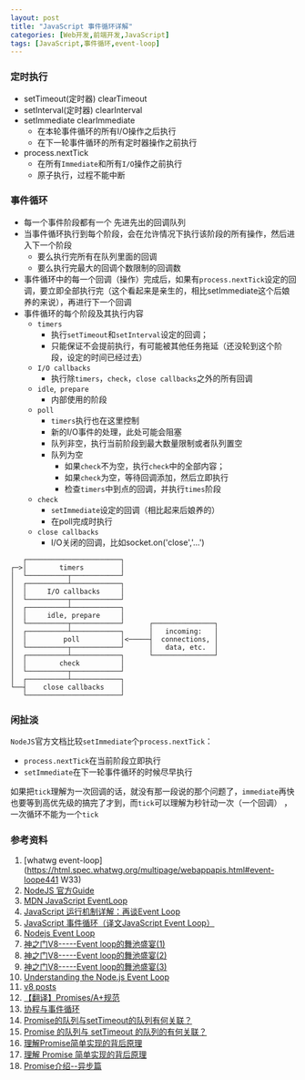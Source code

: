 ```yaml
---
layout: post
title: "JavaScript 事件循环详解"
categories: [Web开发,前端开发,JavaScript]
tags: [JavaScript,事件循环,event-loop]
---
```




### 定时执行

+ setTimeout(定时器) clearTimeout
+ setInterval(定时器) clearInterval
+ setImmediate clearImmediate
  + 在本轮事件循环的所有I/O操作之后执行
  + 在下一轮事件循环的所有定时器操作之前执行
+ process.nextTick
  + 在所有`Immediate`和所有`I/O`操作之前执行
  + 原子执行，过程不能中断



### 事件循环

+ 每一个事件阶段都有一个 先进先出的回调队列
+ 当事件循环执行到每个阶段，会在允许情况下执行该阶段的所有操作，然后进入下一个阶段
  + 要么执行完所有在队列里面的回调
  + 要么执行完最大的回调个数限制的回调数
+ 事件循环中的每一个回调（操作）完成后，如果有`process.nextTick`设定的回调，要立即全部执行完（这个看起来是亲生的，相比setImmediate这个后娘养的来说），再进行下一个回调
+ 事件循环的每个阶段及其执行内容
  + `timers` 
    + 执行`setTimeout`和`setInterval`设定的回调；
    + 只能保证不会提前执行，有可能被其他任务拖延（还没轮到这个阶段，设定的时间已经过去）
  + `I/O callbacks` 
    + 执行除`timers`，`check`，`close callbacks`之外的所有回调
  + `idle`,` prepare` 
    + 内部使用的阶段
  + `poll` 
    + `timers`执行也在这里控制
    + 新的I/O事件的处理，此处可能会阻塞
    + 队列非空，执行当前阶段到最大数量限制或者队列置空
    + 队列为空
      + 如果`check`不为空，执行`check`中的全部内容；
      + 如果`check`为空，等待回调添加，然后立即执行
      + 检查`timers`中到点的回调，并执行`times`阶段
  + `check` 
    + `setImmediate`设定的回调（相比起来后娘养的）
    + 在poll完成时执行
  + `close callbacks` 
    + I/O关闭的回调，比如socket.on('close','...')



```
   ┌───────────────────────┐
┌─>│        timers         │
│  └──────────┬────────────┘
│  ┌──────────┴────────────┐
│  │     I/O callbacks     │
│  └──────────┬────────────┘
│  ┌──────────┴────────────┐
│  │     idle, prepare     │
│  └──────────┬────────────┘      ┌───────────────┐
│  ┌──────────┴────────────┐      │   incoming:   │
│  │         poll          │<─────┤  connections, │
│  └──────────┬────────────┘      │   data, etc.  │
│  ┌──────────┴────────────┐      └───────────────┘
│  │        check          │
│  └──────────┬────────────┘
│  ┌──────────┴────────────┐
└──┤    close callbacks    │
   └───────────────────────┘
```





### 闲扯淡

`NodeJS`官方文档比较`setImmediate`个`process.nextTick`：

+ `process.nextTick`在当前阶段立即执行
+ `setImmediate`在下一轮事件循环的时候尽早执行

如果把`tick`理解为一次回调的话，就没有那一段说的那个问题了，`immediate`再快也要等到高优先级的搞完了才到，而`tick`可以理解为秒针动一次（一个回调） ，一次循环不能为一个`tick`



### 参考资料

1.  [whatwg event-loop](https://html.spec.whatwg.org/multipage/webappapis.html#event-loope441	W33)
2.  [NodeJS 官方Guide](https://nodejs.org/en/docs/guides/event-loop-timers-and-nexttick/)
3.  [MDN JavaScript EventLoop](https://developer.mozilla.org/en-US/docs/Web/JavaScript/EventLoop)
4.  [JavaScript 运行机制详解：再谈Event Loop](http://www.ruanyifeng.com/blog/2014/10/event-loop.html)
5.  [JavaScript 事件循环（译文JavaScript Event Loop）](https://segmentfault.com/a/1190000006811224)
6.  [Nodejs Event Loop](http://stackoverflow.com/questions/10680601/nodejs-event-loop)
7.  [神之门V8-----Event loop的舞池盛宴(1)](http://blog.csdn.net/u013700510/article/details/53396166)
8.  [神之门V8-----Event loop的舞池盛宴(2)](http://blog.csdn.net/u013700510/article/details/53401838)
9.  [神之门V8-----Event loop的舞池盛宴(3)](http://blog.csdn.net/u013700510/article/details/53413828)
10.  [Understanding the Node.js Event Loop](https://blog.risingstack.com/node-js-at-scale-understanding-node-js-event-loop/)
11.  [v8 posts](http://wingolog.org/tags/v8)
12.  [【翻译】Promises/A+规范](http://www.ituring.com.cn/article/66566)
13.  [协程与事件循环](http://www.ituring.com.cn/article/207808)
14.  [Promise的队列与setTimeout的队列有何关联？](https://www.zhihu.com/question/36972010/answer/71338002)
15.  [Promise 的队列与 setTimeout 的队列的有何关联？](https://juejin.im/entry/5779bb0ac4c971005572ba29)
16.  [理解Promise简单实现的背后原理](http://bupt-hjm.github.io/2017/03/23/study-promise/)
17.  [理解 Promise 简单实现的背后原理](http://www.open-open.com/lib/view/open1490320540006.html)
18.  [Promise介绍--异步篇](https://segmentfault.com/a/1190000007936922)

